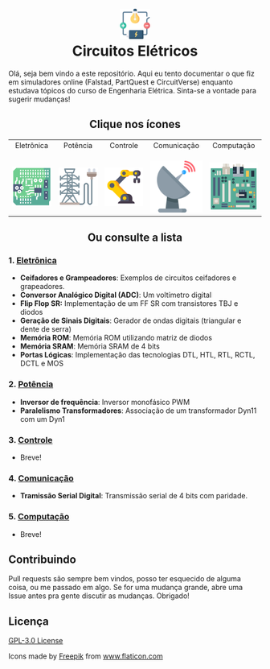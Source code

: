 <h1 align="center">
  <br>
  <a href="#"><img src="assets/electrical-circuit.png" alt="Just a circuit icon" width="60"></a>
  <br>
  Circuitos Elétricos
  <br>
</h1>

Olá, seja bem vindo a este repositório. Aqui eu tento documentar o que fiz em simuladores online (Falstad, PartQuest e CircuitVerse) enquanto estudava tópicos do curso de Engenharia Elétrica. Sinta-se a vontade para sugerir mudanças!

<h2 align="center">Clique nos ícones</h2>

<table>
  <tbody>
    <tr>
      <td align="center">Eletrônica<br>
        <span>&nbsp;&nbsp;&nbsp;&nbsp;&nbsp;</span>
      </td>
      <td align="center">&nbspPotência&nbsp<br>
        <span>&nbsp;&nbsp;&nbsp;&nbsp;&nbsp;</span>
      </td>
      <td align="center">&nbspControle&nbsp<br>
        <span>&nbsp;&nbsp;&nbsp;&nbsp;&nbsp;</span>
      </td>
      <td align="center">Comunicação<br>
        <span>&nbsp;&nbsp;&nbsp;&nbsp;&nbsp;</span>
      </td>
      <td align="center">Computação<br>
        <span>&nbsp;&nbsp;&nbsp;&nbsp;&nbsp;</span>
      </td>
    </tr>
    <tr>
        <td><a href="https://github.com/taffarel55/digital-electronic/tree/master/Eletr%C3%B4nica"><img src="assets/eletronica.png"></a></td>
        <td><a href="https://github.com/taffarel55/digital-electronic/tree/master/Pot%C3%AAncia"><img src="assets/potencia.png"></a></td>
        <td><a href="https://github.com/taffarel55/digital-electronic/tree/master/Controle"><img src="assets/controle.png"></a></td>
        <td><a href="https://github.com/taffarel55/digital-electronic/tree/master/Comunica%C3%A7%C3%B5es"><img src="assets/comunicacao.png"></a></td>
        <td><a href="https://github.com/taffarel55/digital-electronic/tree/master/Computa%C3%A7%C3%A3o"><img src="assets/computacao.png"></a></td>
    </tr>
  </tbody>
</table>

<h2 align="center">Ou consulte a lista</h2>

### 1. [Eletrônica](https://github.com/taffarel55/digital-electronic/tree/master/Eletr%C3%B4nica)
- **Ceifadores e Grampeadores**: Exemplos de circuitos ceifadores e grapeadores.
- **Conversor Analógico Digital (ADC)**: Um voltímetro digital
- **Flip Flop SR:** Implementação de um FF SR com transistores TBJ e diodos
- **Geração de Sinais Digitais**: Gerador de ondas digitais (triangular e dente de serra)
- **Memória ROM**: Memória ROM utilizando matriz de diodos
- **Memória SRAM**: Memória SRAM de 4 bits
- **Portas Lógicas**: Implementação das tecnologias DTL, HTL, RTL, RCTL, DCTL e MOS
### 2. [Potência](https://github.com/taffarel55/digital-electronic/tree/master/Pot%C3%AAncia)
- **Inversor de frequência**: Inversor monofásico PWM
- **Paralelismo Transformadores**: Associação de um transformador Dyn11 com um Dyn1
### 3. [Controle](https://github.com/taffarel55/digital-electronic/tree/master/Controle)
- Breve!
### 4. [Comunicação](https://github.com/taffarel55/digital-electronic/tree/master/Comunica%C3%A7%C3%B5es)
- **Tramissão Serial Digital**: Transmissão serial de 4 bits com paridade.
### 5. [Computação](https://github.com/taffarel55/digital-electronic/tree/master/Computa%C3%A7%C3%A3o)
- Breve!


## Contribuindo

Pull requests são sempre bem vindos, posso ter esquecido de alguma coisa, ou me passado em algo. Se for uma mudança grande, abre uma Issue antes pra gente discutir as mudanças. Obrigado! 

## Licença

[GPL-3.0 License](LICENSE)

<div>Icons made by <a href="https://www.freepik.com" title="Freepik">Freepik</a> from <a href="https://www.flaticon.com/" title="Flaticon">www.flaticon.com</a></div>

